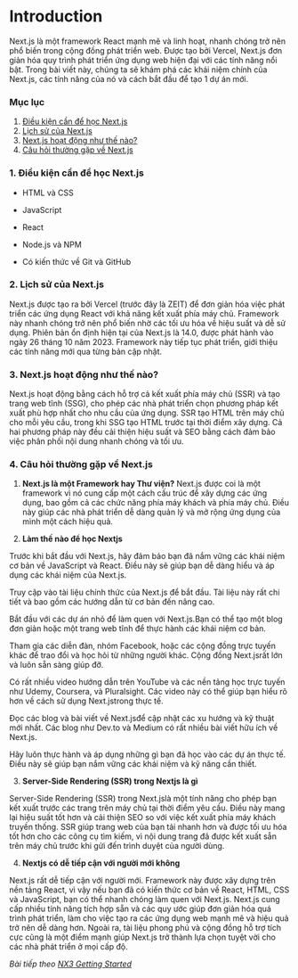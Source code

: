 # Introduction

Next.js là một framework React mạnh mẽ và linh hoạt, nhanh chóng trở nên phổ biến trong cộng đồng phát triển web. Được tạo bởi Vercel, Next.js đơn giản hóa quy trình phát triển ứng dụng web hiện đại với các tính năng nổi bật. Trong bài viết này, chúng ta sẽ khám phá các khái niệm chính của Next.js, các tính năng của nó và cách bắt đầu để tạo 1 dự án mới.

### Mục lục

1. [Điều kiện cần để học Next.js](#1)
2. [Lịch sử của Next.js](#2)
3. [Next.js hoạt động như thế nào?](#3)
4. [Câu hỏi thường gặp về Next.js](#4)

<a name="1"></a>
### 1. Điều kiện cần để học Next.js

- HTML và CSS

- JavaScript

- React

-  Node.js và NPM

-  Có kiến thức về Git và GitHub

<a name="2"></a>
### 2. Lịch sử của Next.js

Next.js được tạo ra bởi Vercel (trước đây là ZEIT) để đơn giản hóa việc phát triển các ứng dụng React với khả năng kết xuất phía máy chủ. Framework này nhanh chóng trở nên phổ biến nhờ các tối ưu hóa về hiệu suất và dễ sử dụng. Phiên bản ổn định hiện tại của Next.js là 14.0, được phát hành vào ngày 26 tháng 10 năm 2023. Framework này tiếp tục phát triển, giới thiệu các tính năng mới qua từng bản cập nhật.

<a name="3"></a>
### 3. Next.js hoạt động như thế nào?

Next.js hoạt động bằng cách hỗ trợ cả kết xuất phía máy chủ (SSR) và tạo trang web tĩnh (SSG), cho phép các nhà phát triển chọn phương pháp kết xuất phù hợp nhất cho nhu cầu của ứng dụng. SSR tạo HTML trên máy chủ cho mỗi yêu cầu, trong khi SSG tạo HTML trước tại thời điểm xây dựng. Cả hai phương pháp này đều cải thiện hiệu suất và SEO bằng cách đảm bảo việc phân phối nội dung nhanh chóng và tối ưu.

<a name="4"></a>
### 4. Câu hỏi thường gặp về Next.js

1.  **Next.js là một Framework hay Thư viện?** Next.js được coi là một framework vì nó cung cấp một cách cấu trúc để xây dựng các ứng dụng, bao gồm cả các chức năng phía máy khách và phía máy chủ. Điều này giúp các nhà phát triển dễ dàng quản lý và mở rộng ứng dụng của mình một cách hiệu quả.

2. **Làm thế nào để học Nextjs**

Trước khi bắt đầu với Next.js, hãy đảm bảo bạn đã nắm vững các khái niệm cơ bản về JavaScript và React. Điều này sẽ giúp bạn dễ dàng hiểu và áp dụng các khái niệm của Next.js.

Truy cập vào tài liệu chính thức của Next.js để bắt đầu. Tài liệu này rất chi tiết và bao gồm các hướng dẫn từ cơ bản đến nâng cao.

Bắt đầu với các dự án nhỏ để làm quen với Next.js.Bạn có thể tạo một blog đơn giản hoặc một trang web tĩnh để thực hành các khái niệm cơ bản.

Tham gia các diễn đàn, nhóm Facebook, hoặc các cộng đồng trực tuyến khác để trao đổi và học hỏi từ những người khác. Cộng đồng Next.jsrất lớn và luôn sẵn sàng giúp đỡ.

Có rất nhiều video hướng dẫn trên YouTube và các nền tảng học trực tuyến như Udemy, Coursera, và Pluralsight. Các video này có thể giúp bạn hiểu rõ hơn về cách sử dụng Next.jstrong thực tế.

Đọc các blog và bài viết về Next.jsđể cập nhật các xu hướng và kỹ thuật mới nhất. Các blog như Dev.to và Medium có rất nhiều bài viết hữu ích về Next.js.

Hãy luôn thực hành và áp dụng những gì bạn đã học vào các dự án thực tế. Điều này sẽ giúp bạn nắm vững các khái niệm và kỹ năng cần thiết.

3. **Server-Side Rendering (SSR) trong Nextjs là gì**

Server-Side Rendering (SSR) trong Next.jslà một tính năng cho phép bạn kết xuất trước các trang trên máy chủ tại thời điểm yêu cầu. Điều này mang lại hiệu suất tốt hơn và cải thiện SEO so với việc kết xuất phía máy khách truyền thống. SSR giúp trang web của bạn tải nhanh hơn và được tối ưu hóa tốt hơn cho các công cụ tìm kiếm, vì nội dung trang đã được kết xuất sẵn trên máy chủ trước khi gửi đến trình duyệt của người dùng.

4. **Nextjs có dễ tiếp cận với người mới không**

Next.js rất dễ tiếp cận với người mới. Framework này được xây dựng trên nền tảng React, vì vậy nếu bạn đã có kiến thức cơ bản về React, HTML, CSS và JavaScript, bạn có thể nhanh chóng làm quen với Next.js. Next.js cung cấp nhiều tính năng tích hợp sẵn và các quy ước giúp đơn giản hóa quá trình phát triển, làm cho việc tạo ra các ứng dụng web mạnh mẽ và hiệu quả trở nên dễ dàng hơn. Ngoài ra, tài liệu phong phú và cộng đồng hỗ trợ tích cực cũng là một điểm mạnh giúp Next.js trở thành lựa chọn tuyệt vời cho các nhà phát triển ở mọi cấp độ.

*Bài tiếp theo [NX3 Getting Started](session_03_Started.md)*